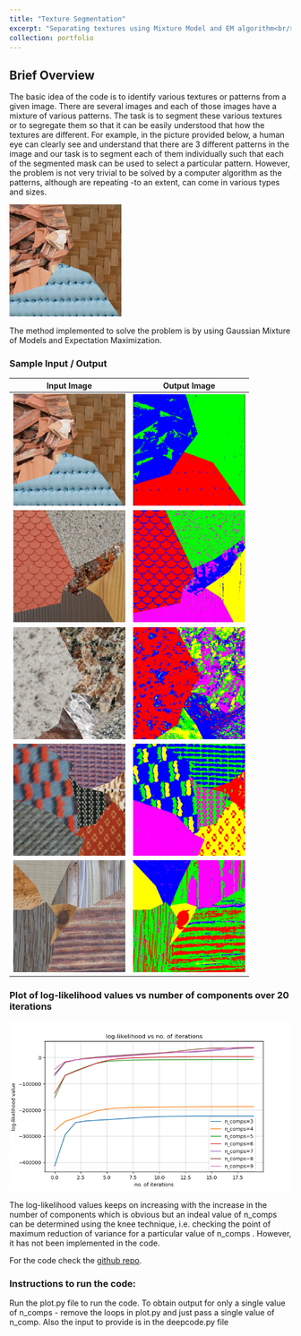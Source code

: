 ```yaml
---
title: "Texture Segmentation"
excerpt: "Separating textures using Mixture Model and EM algorithm<br/><img src='/images/texturesegmentation-cover.jpg'><img src='https://github.com/deepayanbardhan/TextureSegmentation/blob/master/test_op/test1r.png'>"
collection: portfolio
---
```


## Brief Overview

The basic idea of the code is to identify various textures or patterns from a given image. There are several images and each of those images have a mixture of various patterns. The task is to segment these various textures or to segregate them so that it can be easily understood that how the textures are different. For example, in the picture provided below, a human eye can clearly see and understand that there are 3 different patterns in the image and our task is to segment each of them individually such that each of the segmented mask can be used to select a particular pattern. However, the problem is not very trivial to be solved by a computer algorithm as the patterns, although are repeating -to an extent, can come in various types and sizes.

<img src="/images/test_ip/tm1_1_1.png" width="200">

The method implemented to solve the problem is by using Gaussian Mixture of Models and Expectation Maximization.

### Sample Input / Output

Input Image           |  Output Image
:-------------------------:|:-------------------------:
<img src="/images/test_ip/tm1_1_1.png" width="200">   |  <img src="https://github.com/deepayanbardhan/TextureSegmentation/blob/master/test_op/test1r.png" width="200"> 
<img src="/images/test_ip/tm3_1_1.png" width="200">  |  <img src="/images/test_op/test3.png" width="200">
<img src="/images/test_ip/tm18_1_1.png" width="200">  |  <img src="/images/test_op/test18.png" width="200">
<img src="/images/test_ip/tm19_1_1.png" width="200">  |  <img src="/images/test_op/test19.png" width="200">
<img src="/images/test_ip/tm20_1_1.png" width="200">  |  <img src="/images/test_op/test20.png" width="200">

### Plot of log-likelihood values vs number of components over 20 iterations

<img src="/images/test_op/llhvsnoi1.png" width="600">

The log-likelihood values keeps on increasing with the increase in the number of components which is obvious but an indeal value of n_comps can be determined using the knee technique, i.e. checking the point of maximum reduction of variance for a particular value of n_comps . However, it has not been implemented in the code.

For the code check the [github repo](https://github.com/deepayanbardhan/TextureSegmentation).

### Instructions to run the code:

Run the plot.py file to run the code. To obtain output for only a single value of n_comps - remove the loops in plot.py and just pass a single value of n_comp. Also the input to provide is in the deepcode.py file
